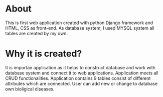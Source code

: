 # About
This is first web application created with python Django framework and HTML, CSS as front-end. As database system, I used MYSQL system
all tables are created by my own.

# Why it is created?
It is importan application as it helps to construct database and work with database system and connect it to web applications. Application meets all CRUD 
functionalities. Application contains 9 tables consist of different attributes which are connected. User can add new or change to database own bioligical diseases.


